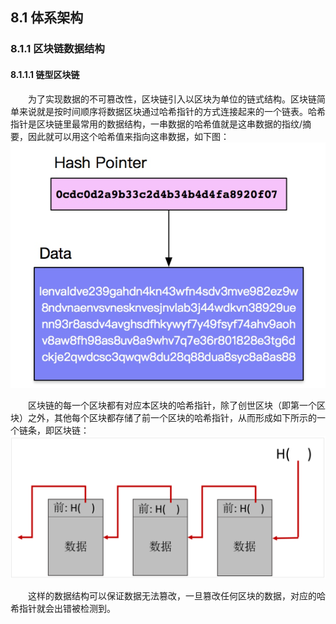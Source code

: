 ## 8.1 体系架构

### 8.1.1 区块链数据结构

#### 8.1.1.1 链型区块链

&emsp;&emsp;为了实现数据的不可篡改性，区块链引入以区块为单位的链式结构。区块链简单来说就是按时间顺序将数据区块通过哈希指针的方式连接起来的一个链表。哈希指针是区块链里最常用的数据结构，一串数据的哈希值就是这串数据的指纹/摘要，因此就可以用这个哈希值来指向这串数据，如下图：![](./figures/08111126-1.png)

&emsp;&emsp;区块链的每一个区块都有对应本区块的哈希指针，除了创世区块（即第一个区块）之外，其他每个区块都存储了前一个区块的哈希指针，从而形成如下所示的一个链条，即区块链：![](./figures/08111126-2.png)

&emsp;&emsp;这样的数据结构可以保证数据无法篡改，一旦篡改任何区块的数据，对应的哈希指针就会出错被检测到。

